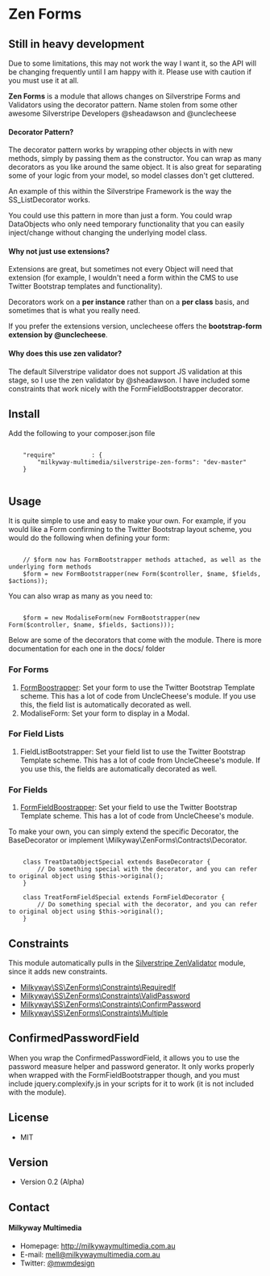 Zen Forms
=========

## Still in heavy development
Due to some limitations, this may not work the way I want it, so the API will be changing frequently until I am happy with it. Please use with caution if you must use it at all.

**Zen Forms** is a module that allows changes on Silverstripe Forms and Validators using the decorator pattern. Name stolen from some other awesome Silverstripe Developers @sheadawson and @unclecheese

#### Decorator Pattern?
The decorator pattern works by wrapping other objects in with new methods, simply by passing them as the constructor. You can wrap as many decorators as you like around the same object. It is also great for separating some of your logic from your model, so model classes don't get cluttered.

An example of this within the Silverstripe Framework is the way the SS_ListDecorator works.

You could use this pattern in more than just a form. You could wrap DataObjects who only need temporary functionality that you can easily inject/change without changing the underlying model class.

#### Why not just use extensions?
Extensions are great, but sometimes not every Object will need that extension (for example, I wouldn't need a form within the CMS to use Twitter Bootstrap templates and functionality).

Decorators work on a **per instance** rather than on a **per class** basis, and sometimes that is what you really need.

If you prefer the extensions version, unclecheese offers the **bootstrap-form extension by @unclecheese**.

#### Why does this use zen validator?
The default Silverstripe validator does not support JS validation at this stage, so I use the zen validator by @sheadawson. I have included some constraints that work nicely with the FormFieldBootstrapper decorator.

## Install
Add the following to your composer.json file
```

    "require"          : {
		"milkyway-multimedia/silverstripe-zen-forms": "dev-master"
	}
	
```

## Usage
It is quite simple to use and easy to make your own. For example, if you would like a Form confirming to the Twitter Bootstrap layout scheme, you would do the following when defining your form:

```

    // $form now has FormBootstrapper methods attached, as well as the underlying form methods
    $form = new FormBootstrapper(new Form($controller, $name, $fields, $actions));

```

You can also wrap as many as you need to:

```

    $form = new ModaliseForm(new FormBootstrapper(new Form($controller, $name, $fields, $actions)));

```

Below are some of the decorators that come with the module. There is more documentation for each one in the docs/ folder

### For Forms
1. [FormBoostrapper](docs/en/FormBoostrapper.md): Set your form to use the Twitter Bootstrap Template scheme. This has a lot of code from UncleCheese's module. If you use this, the field list is automatically decorated as well.
2. ModaliseForm: Set your form to display in a Modal.

### For Field Lists
1. FieldListBootstrapper: Set your field list to use the Twitter Bootstrap Template scheme. This has a lot of code from UncleCheese's module. If you use this, the fields are automatically decorated as well.

### For Fields
1. [FormFieldBoostrapper](docs/en/FormFieldBoostrapper.md): Set your field to use the Twitter Bootstrap Template scheme. This has a lot of code from UncleCheese's module.

To make your own, you can simply extend the specific Decorator, the BaseDecorator or implement \Milkyway\ZenForms\Contracts\Decorator.

```

    class TreatDataObjectSpecial extends BaseDecorator {
        // Do something special with the decorator, and you can refer to original object using $this->original();
    }

    class TreatFormFieldSpecial extends FormFieldDecorator {
        // Do something special with the decorator, and you can refer to original object using $this->original();
    }

```

## Constraints
This module automatically pulls in the [Silverstripe ZenValidator](https://github.com/sheadawson/silverstripe-zenvalidator) module, since it adds new constraints.

* [Milkyway\SS\ZenForms\Constraints\RequiredIf](docs/en/constraints/RequiredIf.md)
* [Milkyway\SS\ZenForms\Constraints\ValidPassword](docs/en/constraints/ValidPassword.md)
* [Milkyway\SS\ZenForms\Constraints\ConfirmPassword](docs/en/constraints/ConfirmPassword.md)
* [Milkyway\SS\ZenForms\Constraints\Multiple](docs/en/constraints/Multiple.md)

## ConfirmedPasswordField
When you wrap the ConfirmedPasswordField, it allows you to use the password measure helper and password generator. It only works properly when wrapped with the FormFieldBootstrapper though, and you must include jquery.complexify.js in your scripts for it to work (it is not included with the module).

## License 
* MIT

## Version 
* Version 0.2 (Alpha)

## Contact
#### Milkyway Multimedia
* Homepage: http://milkywaymultimedia.com.au
* E-mail: mell@milkywaymultimedia.com.au
* Twitter: [@mwmdesign](https://twitter.com/mwmdesign "mwmdesign on twitter")